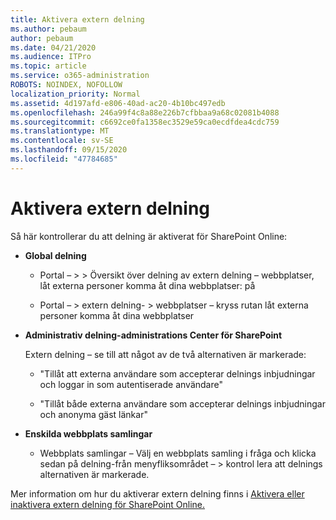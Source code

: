 ```yaml
---
title: Aktivera extern delning
ms.author: pebaum
author: pebaum
ms.date: 04/21/2020
ms.audience: ITPro
ms.topic: article
ms.service: o365-administration
ROBOTS: NOINDEX, NOFOLLOW
localization_priority: Normal
ms.assetid: 4d197afd-e806-40ad-ac20-4b10bc497edb
ms.openlocfilehash: 246a99f4c8a88e226b7cfbbaa9a68c02081b4088
ms.sourcegitcommit: c6692ce0fa1358ec3529e59ca0ecdfdea4cdc759
ms.translationtype: MT
ms.contentlocale: sv-SE
ms.lasthandoff: 09/15/2020
ms.locfileid: "47784685"
---
```

# <a name="enable-external-sharing"></a>Aktivera extern delning

 Så här kontrollerar du att delning är aktiverat för SharePoint Online:
  
- **Global delning**
    
  - Portal – \> \> Översikt över delning av extern delning – webbplatser, låt externa personer komma åt dina webbplatser: på
    
  - Portal – \> extern delning- \> webbplatser – kryss rutan låt externa personer komma åt dina webbplatser
    
- **Administrativ delning-administrations Center för SharePoint**
    
    Extern delning – se till att något av de två alternativen är markerade:
    
  - "Tillåt att externa användare som accepterar delnings inbjudningar och loggar in som autentiserade användare"
    
  - "Tillåt både externa användare som accepterar delnings inbjudningar och anonyma gäst länkar"
    
- **Enskilda webbplats samlingar**
    
  - Webbplats samlingar – Välj en webbplats samling i fråga och klicka sedan på delning-från menyfliksområdet – \> kontrol lera att delnings alternativen är markerade.
    
Mer information om hur du aktiverar extern delning finns i [Aktivera eller inaktivera extern delning för SharePoint Online.](https://go.microsoft.com/fwlink/?linkid=2047681&amp;clcid=0x409)
  

